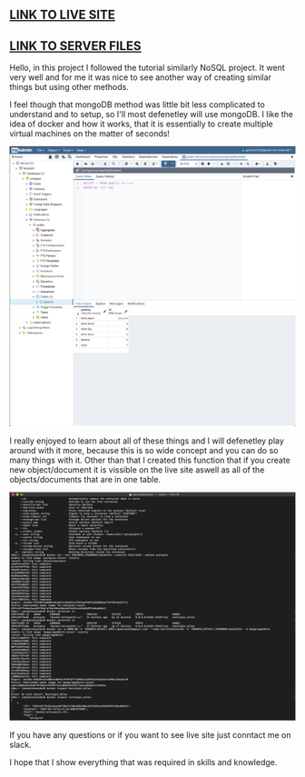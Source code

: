 <h2><a href="https://jakubm1999.github.io/pernapp/">LINK TO LIVE SITE</a></h2>
<h2><a href="https://github.com/JakubM1999/pernserver">LINK TO SERVER FILES</a></h2>

<p>Hello, in this project I followed the tutorial similarly NoSQL project. It went very well and for me it was nice to see another way of creating similar things but using other methods.</p>

<p>I feel though that mongoDB method was little bit less complicated to understand and to setup, so I'll most defenetley will use mongoDB. I like the idea of docker and how it works, that it is essentially to create multiple virtual machines on the matter of seconds!</p>
<img src="img/pgadminsite.png">

<p>I really enjoyed to learn about all of these things and I will defenetley play around with it more, because this is so wide concept and you can do so many things with it. Other than that I created this function that if you create new object/document it is vissible on the live site aswell as all of the objects/documents that are in one table.</p>
<img src="img/docker.png">

<p>If you have any questions or if you want to see live site just conntact me on slack.</p>

<p>I hope that I show everything that was required in skills and knowledge.</p>

